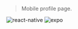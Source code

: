 > Mobile profile page.

![react-native] ![expo]

[expo]: https://img.shields.io/badge/Expo-323330?style=for-the-badge&logo=expo&logoColor=white
[react-native]: https://img.shields.io/badge/React_Native-323330?style=for-the-badge&logo=react&logoColor=white
